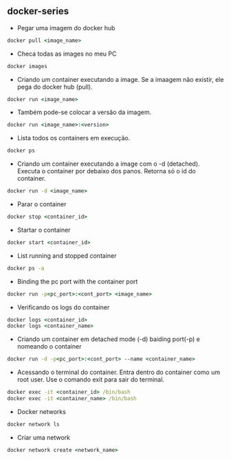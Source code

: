 ## docker-series

- Pegar uma imagem do docker hub
```cmd
docker pull <image_name>
```

- Checa todas as images no meu PC
```cmd
docker images
```

- Criando um container executando a image. Se a imaagem não existir, ele pega do docker hub (pull).
```cmd
docker run <image_name>
```

- Também pode-se colocar a versão da imagem.
```cmd
docker run <image_name>:<version>
```

- Lista todos os containers em execução.
```cmd
docker ps
```

- Criando um container executando a image com o -d (detached). Executa o container por debaixo dos panos. Retorna só o id do container.
```cmd
docker run -d <image_name>
```

- Parar o container
```cmd
docker stop <container_id>
```

- Startar o container
```cmd
docker start <container_id>
```

- List running and stopped container
```cmd
docker ps -a
```

- Binding the pc port with the container port
```cmd
docker run -p<pc_port>:<cont_port> <image_name>
```

- Verificando os logs do container
```cmd
docker logs <container_id>
docker logs <container_name>
```

- Criando um container em detached mode (-d) baiding port(-p) e nomeando o container
```cmd
docker run -d -p<pc_port>:<cont_port> --name <container_name>
```

- Acessando o terminal do container. Entra dentro do container como um root user. Use o comando exit para sair do terminal.
```cmd
docker exec -it <container_id> /bin/bash
docker exec -it <container_name> /bin/bash
```

- Docker networks
```cmd
docker network ls
```

- Criar uma network
```cmd
docker network create <network_name>
```
